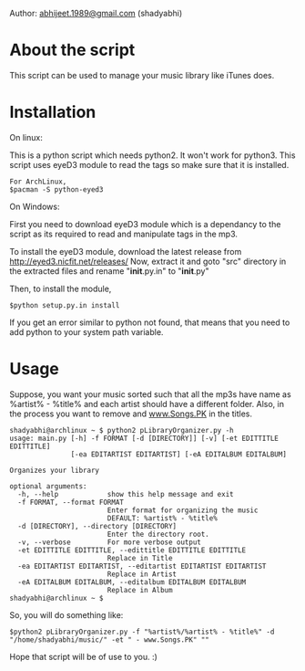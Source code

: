 Author: abhijeet.1989@gmail.com (shadyabhi)

# About the script

This script can be used to manage your music library like iTunes does. 

# Installation

On linux:

This is a python script which needs python2. It won't work for python3.
This script uses eyeD3 module to read the tags so make sure that it is installed.

    For ArchLinux,
    $pacman -S python-eyed3

On Windows:

First you need to download eyeD3 module which is a dependancy to the script as 
its required to read and manipulate tags in the mp3.

To install the eyeD3 module, download the latest release from http://eyed3.nicfit.net/releases/
Now, extract it and goto "src" directory in the extracted files and rename "__init__.py.in"
to "__init__.py"

Then, to install the module,

    $python setup.py.in install

If you get an error similar to python not found, that means that you need to add python
to your system path variable. 

    
# Usage

Suppose, you want your music sorted such that all the mp3s have name as 
%artist% - %title% and each artist should have a different folder.
Also, in the process you want to remove and www.Songs.PK in the titles.

    shadyabhi@archlinux ~ $ python2 pLibraryOrganizer.py -h
    usage: main.py [-h] -f FORMAT [-d [DIRECTORY]] [-v] [-et EDITTITLE EDITTITLE]
                   [-ea EDITARTIST EDITARTIST] [-eA EDITALBUM EDITALBUM]
    
    Organizes your library
    
    optional arguments:
      -h, --help            show this help message and exit
      -f FORMAT, --format FORMAT
                            Enter format for organizing the music
                            DEFAULT: %artist% - %title%
      -d [DIRECTORY], --directory [DIRECTORY]
                            Enter the directory root.
      -v, --verbose         For more verbose output
      -et EDITTITLE EDITTITLE, --edittitle EDITTITLE EDITTITLE
                            Replace in Title
      -ea EDITARTIST EDITARTIST, --editartist EDITARTIST EDITARTIST
                            Replace in Artist
      -eA EDITALBUM EDITALBUM, --editalbum EDITALBUM EDITALBUM
                            Replace in Album
    shadyabhi@archlinux ~ $

So, you will do something like:

    $python2 pLibraryOrganizer.py -f "%artist%/%artist% - %title%" -d "/home/shadyabhi/music/" -et " - www.Songs.PK" ""


Hope that script will be of use to you. :)
